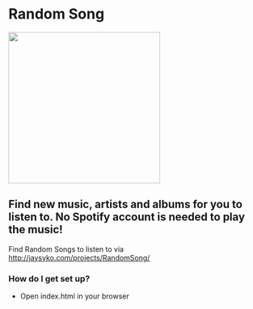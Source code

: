 # Random Song

<img src="https://jaysyko.com/img/spotify.png" height=300 width=300>

## Find new music, artists and albums for you to listen to. No Spotify account is needed to play the music!

Find Random Songs to listen to via <http://jaysyko.com/projects/RandomSong/>


### How do I get set up? ###

* Open index.html in your browser

